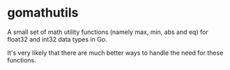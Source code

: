 # gomathutils

A small set of math utility functions (namely max, min, abs and eq) for float32 and int32 data types in Go. 

It's very likely that there are much better ways to handle the need for these functions.
